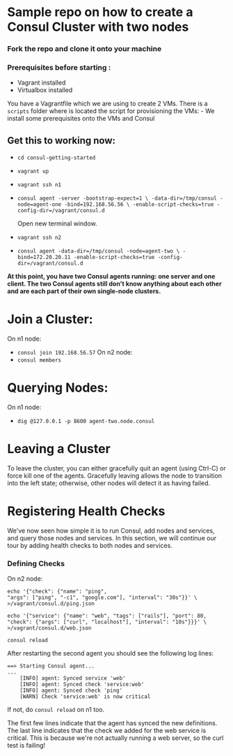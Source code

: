 # Sample repo on how to create a Consul Cluster with two nodes

### Fork the repo and clone it onto your machine
### Prerequisites before starting :
- Vagrant installed
- Virtualbox installed


You have a Vagrantfile which we are using to create 2 VMs.
There is a `scripts` folder where is located the script for provisioning the VMs:
    - We install some prerequisites onto the VMs and Consul

## Get this to working now:

- `cd consul-getting-started`
- `vagrant up`
- `vagrant ssh n1`
- `consul agent -server -bootstrap-expect=1 \
    -data-dir=/tmp/consul -node=agent-one -bind=192.168.56.56 \
    -enable-script-checks=true -config-dir=/vagrant/consul.d`
    
    Open new terminal window.

- `vagrant ssh n2`
- `consul agent -data-dir=/tmp/consul -node=agent-two \
    -bind=172.20.20.11 -enable-script-checks=true -config-dir=/vagrant/consul.d`
    
**At this point, you have two Consul agents running: one server and one client. The two Consul agents still don't know anything about each other and are each part of their own single-node clusters.**

# Join a Cluster:

On n1 node:
- `consul join 192.168.56.57`
On n2 node:
- `consul members`

# Querying Nodes:

On n1 node:
- `dig @127.0.0.1 -p 8600 agent-two.node.consul`


# Leaving a Cluster

To leave the cluster, you can either gracefully quit an agent (using Ctrl-C) or force kill one of the agents. Gracefully leaving allows the node to transition into the left state; otherwise, other nodes will detect it as having failed.

# Registering Health Checks

We've now seen how simple it is to run Consul, add nodes and services, and query those nodes and services. In this section, we will continue our tour by adding health checks to both nodes and services. 

### Defining Checks

On n2 node:
 
  ```
  echo '{"check": {"name": "ping",
  "args": ["ping", "-c1", "google.com"], "interval": "30s"}}' \
  >/vagrant/consul.d/ping.json
  ```
    
  ```
  echo '{"service": {"name": "web", "tags": ["rails"], "port": 80,
  "check": {"args": ["curl", "localhost"], "interval": "10s"}}}' \
  >/vagrant/consul.d/web.json
  ```

  `consul reload`

After restarting the second agent you should see the following log lines:

```
==> Starting Consul agent...
...
    [INFO] agent: Synced service 'web'
    [INFO] agent: Synced check 'service:web'
    [INFO] agent: Synced check 'ping'
    [WARN] Check 'service:web' is now critical
```

If not, do `consul reload` on n1 too.

The first few lines indicate that the agent has synced the new definitions. The last line indicates that the check we added for the web service is critical. This is because we're not actually running a web server, so the curl test is failing!

